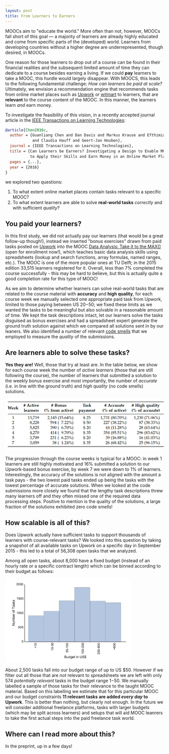 ```yaml
---
layout: post
title: From Learners to Earners
---
```


MOOCs aim to "educate the world." More often than not, however, MOOCs fall short of this
goal — a majority of learners are already highly educated and come from specific parts of the (developed) world. Learners from developing countries without a higher degree are underrepresented, though desired, in MOOCs. 

One reason for those learners to drop out of a course can be found in their financial realities and the subsequent limited amount of time they can dedicate to a course besides earning a living. If we could **pay** learners to take a MOOC, this hurdle would largely disappear. With MOOCS, this leads to the following fundamental challenge: *How can learners be paid at scale?* Ultimately, we envision a recommendation engine that recommends tasks from online market places such as [Upwork](https://www.upwork.com/) or [witmart](http://www.witmart.com/) to learners, that are **relevant** to the course content of the MOOC. In this manner, the learners learn *and* earn money. 

To investigate the feasibility of this vision, in a recently accepted journal article in the [IEEE Transactions on Learning Technologies](https://www.computer.org/web/tlt):

```bibtex
@article{Chen2016c,
  author = {Guanliang Chen and Dan Davis and Markus Krause and Efthimia Aivaloglou 
            and Claudia Hauff and Geert-Jan Houben},
  journal = {IEEE Transactions on Learning Technologies},
  title = {Can Learners be Earners? Investigating a Design to Enable MOOC Learners 
           to Apply their Skills and Earn Money in an Online Market Place},
  pages = {...},
  year = {2016}
}
```
we explored two questions:

1. To what extent online market places contain tasks relevant to a specific MOOC?
2. To what extent learners are able to solve **real-world tasks** *correctly* and with sufficient *quality*?



## You paid your learners?

In this first study, we did not actually pay our learners (that would be a great follow-up though!), instead we inserted "bonus exercises" drawn from paid tasks posted on [Upwork](https://www.upwork.com/) into the MOOC [Data Analysis: Take it to the MAX()](https://www.edx.org/course/data-analysis-take-it-max-delftx-ex101x-0) (open for enrollment now!), which teaches basic data analysis skills using spreadsheets (lookup and search functions, array formulas, named ranges, etc.). The MOOC is one of the more popular ones at TU Delft; in the 2015 edition 33,515 learners registered for it. Overall, less than 7% completed the course successfully - this may be hard to believe, but this is actually quite a good completion rate for this type of MOOC!

As we aim to determine whether learners can solve real-world tasks that are related to the course material with **accuracy** and **high quality**, for each course week we manually selected one appropriate paid task from Upwork, limited to those paying between US $20-$50; we fixed these limits as we wanted the tasks to be meaningful but also solvable in a reasonable amount of time. We kept the task descriptions intact, let our learners solve the tasks disguised as bonus exercises and had a spreadsheet expert generate the ground truth solution against which we compared all solutions sent in by our leaners. We also identified a number of relevant [code smells](https://en.wikipedia.org/wiki/Code_smell) that we employed to measure the *quality* of the submissions. 


## Are learners able to solve these tasks?

**Yes they are!** Well, those that try at least are. In the table below, we show for each course week the number of *active learners* (those that are still following the course), the number of learners that submitted a solution to the weekly bonus exercise and most importantly, the number of *accurate* (i.e. in line with the ground truth) and *high quality* (no code smells) solutions. 

<img src="../img/tlt-learner-performances.png" width="900px">

The progression through the course weeks is typical for a MOOC: in week 1 learners are still highly motivated and 16% submitted a solution to our Upwork-based bonus exercise, by week 7 we were down to 1% of learners. Interestingly, the accuracy of the solutions is not aligned with the amount a task pays - the two lowest paid tasks ended up being the tasks with the lowest percentage of accurate solutions. When we looked at the code submissions more closely we found that the lengthy task descriptions threw many learners off and they often missed one of the required data processing steps. 
Positive to mention is the quality of the solutions, a large fraction of the solutions exhibited zero code smells!

## How scalable is all of this?

Does Upwork actually have sufficient tasks to support thousands of learners with course-relevant tasks? We looked into this question by taking a snapshot of all available tasks on Upwork on a specific day in September 2015 - this led to a total of 56,308 open tasks that we analyzed. 

Among all open tasks, about 8,000 have a fixed budget (instead of an hourly rate or a specific contract length) which can be binned according to their budget as follows:

<img src="../img/tlt-budget.png" width="400px">

About 2,500 tasks fall into our budget range of up to US $50. However if we filter out all those that are *not* relevant to spreadsheets we are left with only 574 *potentially relevant* tasks in the budget range $1-$50. We manually labelled a sample of those tasks for their relevance to the taught MOOC material. Based on this labelling we estimate that for this particular MOOC and our budget constraints **11 relevant tasks are added *every day* to Upwork**. This is better than nothing, but clearly not enough. In the future we will consider additional freelance platforms, tasks with larger budgets (which may be split across learners) and setups that will aid MOOC leanrers to take the first actual steps into the paid freelance task world.

## Where can I read more about this?

In the preprint, up in a few days!
